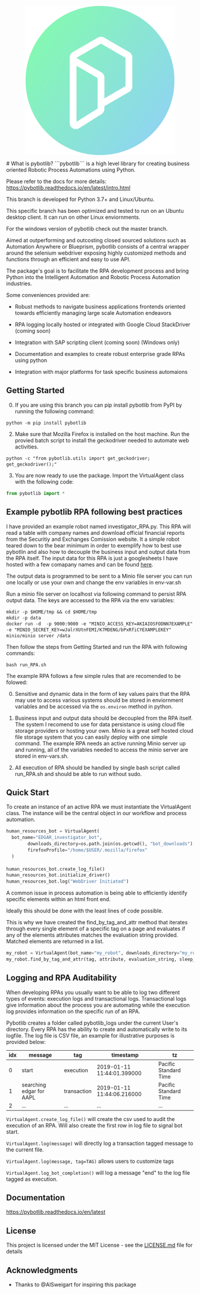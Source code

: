 <p align="center">
<img src="/img/pybotlib.png" alt="pybotlib-image" width="400" style="display: block;margin-left: auto;margin-right: auto;"/>
</p>
# What is pybotlib?
```pybotlib``` is a high level library for creating business oriented Robotic Process Automations using Python.

Please refer to the docs for more details: https://pybotlib.readthedocs.io/en/latest/intro.html

This branch is developed for Python 3.7+ and Linux/Ubuntu.

This specific branch has been optimized and tested to run on an Ubuntu desktop client. It can run on other Linux enviornments.

For the windows version of pybotlib check out the master branch.

Aimed at outperforming and outcosting closed sourced solutions such as Automation Anywhere or Blueprism, pybotlib consists of a central wrapper around the selenium webdriver exposing highly customized methods and functions through an efficient and easy to use API.

The package's goal is to facilitate the RPA development process and bring Python into the Intelligent Automation and Robotic Process Automation industries.

Some conveniences  provided are:

 - Robust methods to navigate business applications frontends oriented towards efficiently managing large scale Automation endeavors

 - RPA logging locally hosted or integrated with Google Cloud StackDriver (coming soon)

 - Integration with SAP scripting client (coming soon) (Windows only)
 - Documentation and examples to create robust enterprise grade RPAs using python

 - Integration with major platforms for task specific business automaions

## Getting Started

0) If you are using this branch you can pip install pybotlib from PyPI by running the following command:

```
python -m pip install pybotlib
```

2) Make sure that Mozilla Firefox is installed on the host machine. Run the provied batch script to install the geckodriver needed to automate web activities.

```
python -c "from pybotlib.utils import get_geckodriver; get_geckodriver();"
```

3) You are now ready to use the package. Import the VirtualAgent class with the following code:

``` py
from pybotlib import *
```

## Example pybotlib RPA following best practices


I have provided an example robot named investigator_RPA.py. This RPA will read a table with company names and download official financial reports from the Securitiy and Exchanges Comission website. It a simple robot teared down to the bear minimum in order to exemplify how to best use pybotlin and also how to decouple the business input and output data from the RPA itself. The input data for this RPA is just a googlesheets I have hosted with a few comapany names and can be found [here](https://docs.google.com/spreadsheets/d/1pBecz5Db9eK0QDR_oePmamdaFtEiCaO69RaE-Ozduko/edit?usp=sharing).


The output data is programmed to be sent to a Minio file server you can run one locally or use your own and change the env variables in env-var.sh


Run a minio file server on localhost via following command to persist RPA output data. The keys are accessed to the RPA via the env variables:
```
mkdir -p $HOME/tmp && cd $HOME/tmp
mkdir -p data
docker run -d  -p 9000:9000 -e "MINIO_ACCESS_KEY=AKIAIOSFODNN7EXAMPLE" -e "MINIO_SECRET_KEY=wJalrXUtnFEMI/K7MDENG/bPxRfiCYEXAMPLEKEY" minio/minio server /data
```

Then follow the steps from Getting Started and run the RPA with following commands:
```
bash run_RPA.sh
```

The example RPA follows a few simple rules that are recomended to be folowed:

0. Sensitive and dynamic data in the form of key values pairs that the RPA may use to access various systems should be stored in enviornment variables and be accessed via the  ``` os.environ ``` method in python.

1. Business input and output data should be decoupled from the RPA itself. The system I recomend to use for data persistance is using cloud file storage providers or hosting your own. Minio is a great self hosted cloud file storage system that you can easily deploy with one simple command. The example RPA needs an active running Minio server up and running, all of the variables needed to access the minio server are stored in env-vars.sh.

2. All execution of RPA should be handled by single bash script called run_RPA.sh and should be able to run without sudo.


## Quick Start

To create an instance of an active RPA we must instantiate the VirtualAgent class. The instance will be the central object in our workflow and process automation.


``` py
human_resources_bot = VirtualAgent(
  bot_name="EDGAR_investigator_bot",
		downloads_directory=os.path.join(os.getcwd(), "bot_downloads"),
		firefoxProfile="/home/$USER/.mozilla/firefox"
  )

human_resources_bot.create_log_file()
human_resources_bot.initialize_driver()
human_resources_bot.log("WebDriver Initiated")
```

A common issue in process automation is being able to efficiently identify specific elements within an html front end.

Ideally this should be done with the least lines of code possible.

This is why we have created the find_by_tag_and_attr method that iterates through every single element of a specific tag on a page and evaluates if any of the elements attributes matches the evaluation string provided. Matched elements are returned in a list.

``` py
my_robot = VirtualAgent(bot_name="my_robot", downloads_directory="my_robot_downloads_folder")
my_robot.find_by_tag_and_attr(tag, attribute, evaluation_string, sleep_secs)
```

## Logging and RPA Auditability

When developing RPAs you usually want to be able to log two different types of events: execution logs and transactional logs. Transactional logs give information about the process you are automating while the execution log provides information on the specific run of an RPA.

Pybotlib creates a folder called pybotlib_logs under the current User's directory. Every RPA has the ability to create and automatically write to its logfile. The log file is CSV file, an example for illustrative purposes is provided below:

| idx | message                  | tag         | timestamp                  | tz                    |
|-----|--------------------------|-------------|----------------------------|-----------------------|
| 0   | start                    | execution   | 2019-01-11 11:44:01.399000 | Pacific Standard Time |
| 1   | searching edgar for AAPL | transaction | 2019-01-11 11:44:06.216000 | Pacific Standard Time |
| 2   | ...                      | ...         | ...                        | ...                   |

```VirtualAgent.create_log_file()``` will create the csv used to audit the execution of an RPA. Will also create the first row in log file to signal bot start.

```VirtualAgent.log(message)``` will directly log a transaction tagged message to the current file.

```VirtualAgent.log(message, tag=TAG)``` allows users to customize tags

```VirtualAgent.log_bot_completion()``` will log a message "end" to the log file tagged as execution.

## Documentation

https://pybotlib.readthedocs.io/en/latest

## License

This project is licensed under the MIT License - see the [LICENSE.md](LICENSE.md) file for details

## Acknowledgments

* Thanks to @AlSweigart for inspiring this package
